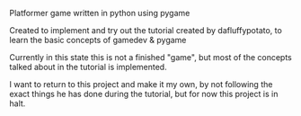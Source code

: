 Platformer game written in python
using pygame


Created to implement and try out the tutorial created by dafluffypotato,
to learn the basic concepts of gamedev & pygame


Currently in this state this is not a finished "game", but most of the concepts talked about in the tutorial is implemented.

I want to return to this project and make it my own, by not following the exact things he has done during the tutorial,
but for now this project is in halt.
